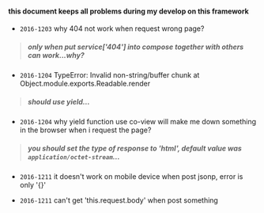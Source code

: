 #### this document keeps all problems during my develop on this framework

+ `2016-1203` why 404 not work when request wrong page? 
 > ##### only when put service['404'] into compose together with others can work...why?

+ `2016-1204` TypeError: Invalid non-string/buffer chunk at Object.module.exports.Readable.render 
 > ##### should use yield...

+ `2016-1204` why yield function use co-view will make me down something in the browser when i request the page?  
 > ##### you should set the type of response to 'html', default value was `application/octet-stream`...

+ `2016-1211` it doesn't work on mobile device when post jsonp, error is only '{}'

+ `2016-1211` can't get 'this.request.body' when post something